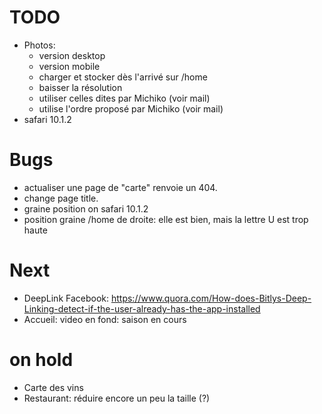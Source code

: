 # TODO
- Photos:
    - version desktop
    - version mobile
    - charger et stocker dès l'arrivé sur /home
    - baisser la résolution
    - utiliser celles dites par Michiko (voir mail)
    - utilise l'ordre proposé par Michiko (voir mail)
- safari 10.1.2

# Bugs
- actualiser une page de "carte" renvoie un 404.
- change page title.
- graine position on safari 10.1.2
- position graine /home de droite: elle est bien, mais la lettre U est trop haute

# Next
- DeepLink Facebook: https://www.quora.com/How-does-Bitlys-Deep-Linking-detect-if-the-user-already-has-the-app-installed
- Accueil: video en fond: saison en cours
  
# on hold
- Carte des vins
- Restaurant: réduire encore un peu la taille (?)